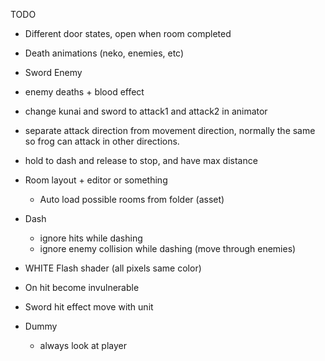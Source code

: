 TODO

* Different door states, open when room completed

* Death animations (neko, enemies, etc)

* Sword Enemy

* enemy deaths + blood effect

* change kunai and sword to attack1 and attack2 in animator

* separate attack direction from movement direction, normally the same so frog can attack in other directions.

* hold to dash and release to stop, and have max distance

* Room layout + editor or something
  - Auto load possible rooms from folder (asset)

* Dash
  - ignore hits while dashing
  - ignore enemy collision while dashing (move through enemies)

* WHITE Flash shader (all pixels same color)

* On hit become invulnerable

* Sword hit effect move with unit

* Dummy
  - always look at player